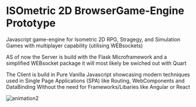 # ISOmetric 2D BrowserGame-Engine Prototype

Javascript game-engine for Isometric 2D
RPG, Stragegy, and Simulation Games with multiplayer capability (utilising WEBsockets)

AS of now the Server is build with the Flask Microframework and a simplified WEBsocket package
it will most likely be swiched out with Quart 

The Client is build in Pure Vanilla Javascript showcasing modern techniques used in
Single Page Applications (SPA) like Routing, WebComponents and DataBinding 
Without the need for Frameworks/Libaries like Angular or React


![animation2](https://github.com/MaDsaiboT/ISOmetric-BrowserGame-Engine-Prototype/blob/master/__ScreenShots/Animation2.gif)
